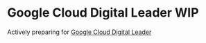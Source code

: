 # Google Cloud Digital Leader WIP

Actively preparing
for [Google Cloud Digital Leader](https://cloud.google.com/learn/certification/guides/cloud-digital-leader)
